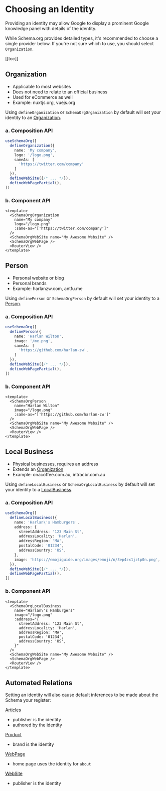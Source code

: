 # Choosing an Identity

Providing an identity may allow Google to display a prominent Google knowledge panel with details of the identity.

While Schema.org provides detailed types, it's recommended to choose a single provider below. If you're not sure which to use, you should select `Organization`.

[[toc]]


## Organization


- Applicable to most websites
- Does not need to relate to an official business
- Used for eCommerce as well
- Example: nuxtjs.org, vuejs.org

Using `defineOrganization` or `SchemaOrgOrganization` by default will set your identity to an [Organization](/api/schema/organization).

### a. Composition API

```ts app.vue
useSchemaOrg([
  defineOrganization({
    name: 'My company',
    logo: '/logo.png',
    sameAs: [
      'https://twitter.com/company'
    ]
  }),
  defineWebSite({/* ... */}),
  defineWebPagePartial(),
])
```

### b. Component API

```vue app.vue
<template>
  <SchemaOrgOrganization 
    name="My company" 
    logo="/logo.png" 
    :same-as="['https://twitter.com/company']"
  />
  <SchemaOrgWebSite name="My Awesome Website" />
  <SchemaOrgWebPage />
  <RouterView />
</template>
```

## Person

- Personal website or blog
- Personal brands
- Example: harlanzw.com, antfu.me

Using `definePerson` or `SchemaOrgPerson` by default will set your identity to a [Person](/api/schema/person).

### a. Composition API

```ts app.vue
useSchemaOrg([
  definePerson({
    name: 'Harlan Wilton',
    image: '/me.png',
    sameAs: [
      'https://github.com/harlan-zw',
    ]
  }),
  defineWebSite({/* ... */}),
  defineWebPagePartial(),
])
```

### b. Component API

```vue
<template>
  <SchemaOrgPerson
    name="Harlan Wilton" 
    image="/logo.png" 
    :same-as="['https://github.com/harlan-zw']"
  />
  <SchemaOrgWebSite name="My Awesome Website" />
  <SchemaOrgWebPage />
  <RouterView />
</template>
```

## Local Business

- Physical businesses, requires an address
- Extends an [Organization](/api/schema/organization)
- Example: onacoffee.com.au, intracbr.com.au

Using `defineLocalBusiness` or `SchemaOrgLocalBusiness` by default will set your identity to a [LocalBusiness](/api/schema/local-business).

### a. Composition API

```ts app.vue
useSchemaOrg([
  defineLocalBusiness({
    name: 'Harlan\'s Hamburgers',
    address: {
      streetAddress: '123 Main St',
      addressLocality: 'Harlan',
      addressRegion: 'MA',
      postalCode: '01234',
      addressCountry: 'US',
    },
    image: 'https://emojiguide.org/images/emoji/n/3ep4zx1jztp0n.png',
  }),
  defineWebSite({/* ... */}),
  defineWebPagePartial(),
])
```

### b. Component API

```vue
<template>
  <SchemaOrgLocalBusiness
    name="Harlan\'s Hamburgers" 
    image="/logo.png"
    :address="{
      streetAddress: '123 Main St',
      addressLocality: 'Harlan',
      addressRegion: 'MA',
      postalCode: '01234',
      addressCountry: 'US',
    }"
  />
  <SchemaOrgWebSite name="My Awesome Website" />
  <SchemaOrgWebPage />
  <RouterView />
</template>
```

## Automated Relations

Setting an identity will also cause default inferences to be made about the Schema your register:

[Articles](/api/schema/article)

- publisher is the identity
- authored by the identity

[Product](/api/schema/product)

- brand is the identity

[WebPage](/api/schema/webpage)

- home page uses the identity for `about`

[WebSite](/api/schema/website)

- publisher is the identity
